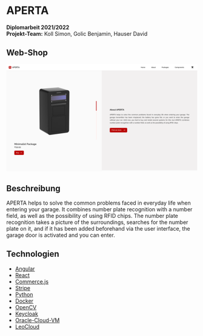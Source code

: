 <!-- Project Logo -->
# APERTA
**Diplomarbeit 2021/2022**<br>
**Projekt-Team:** Koll Simon, Golic Benjamin, Hauser David

## Web-Shop
<img src="doc/webshop.png">
<!-- Table of Contents -->

<!-- Description -->
## Beschreibung
APERTA helps to solve the common problems faced in everyday life when entering your garage. It combines number plate recognition with a number field, as well as the possibility of using RFID chips. The number plate recognition takes a picture of the surroundings, searches for the number plate on it, and if it has been added beforehand via the user interface, the garage door is activated and you can enter.

## Technologien
* [Angular](https://angular.io)
* [React](https://reactjs.org)
* [Commerce.js](https://commercejs.com)
* [Stripe](https://stripe.com/)
* [Python](https://www.python.org)
* [Docker](https://www.docker.com)
* [OpenCV](https://opencv.org)
* [Keycloak](https://www.keycloak.org)
* [Oracle-Cloud-VM](https://www.oracle.com/cloud/compute/virtual-machines/)
* [LeoCloud](https://cloud.htl-leonding.ac.at/)
